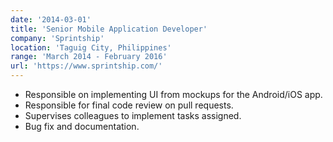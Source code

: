 ```yaml
---
date: '2014-03-01'
title: 'Senior Mobile Application Developer'
company: 'Sprintship'
location: 'Taguig City, Philippines'
range: 'March 2014 - February 2016'
url: 'https://www.sprintship.com/'
---
```


- Responsible on implementing UI from mockups for the Android/iOS app.
- Responsible for final code review on pull requests.
- Supervises colleagues to implement tasks assigned.
- Bug fix and documentation.

